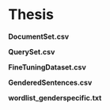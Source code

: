 # Thesis

**DocumentSet.csv**

**QuerySet.csv**

**FineTuningDataset.csv**

**GenderedSentences.csv**

**wordlist_genderspecific.txt**
